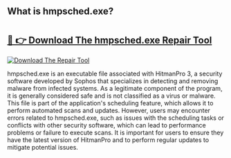 ## What is hmpsched.exe? 

# <h2><a href="https://exedetect.com/download.php?hmpsched.exe">🔗 👉 Download The hmpsched.exe Repair Tool</a></h2>

[![Download The Repair Tool](https://exedetect.com/download-button.jpg)](https://exedetect.com/download.php?hmpsched.exe)

hmpsched.exe is an executable file associated with HitmanPro 3, a security software developed by Sophos that specializes in detecting and removing malware from infected systems. As a legitimate component of the program, it is generally considered safe and is not classified as a virus or malware. This file is part of the application's scheduling feature, which allows it to perform automated scans and updates. However, users may encounter errors related to hmpsched.exe, such as issues with the scheduling tasks or conflicts with other security software, which can lead to performance problems or failure to execute scans. It is important for users to ensure they have the latest version of HitmanPro and to perform regular updates to mitigate potential issues.